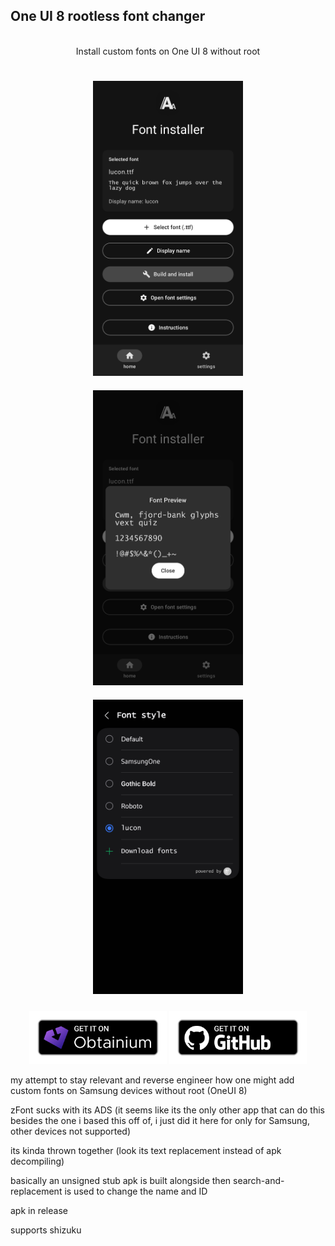 ## One UI 8 rootless font changer

<div align="center">
  <br>
  Install custom fonts on One UI 8 without root
  <h2></h2>
  <img src="fastlane/metadata/android/en-US/images/phoneScreenshots/01.png" 
       style="width: 240px; max-width: 100%; height: auto; margin: 10px;" alt="">
  <img src="fastlane/metadata/android/en-US/images/phoneScreenshots/02.png" 
       style="width: 240px; max-width: 100%; height: auto; margin: 10px;" alt="">
  <img src="fastlane/metadata/android/en-US/images/phoneScreenshots/03.png" 
       style="width: 240px; max-width: 100%; height: auto; margin: 10px;" alt="">
  <p>
<p align="center">
  <a href="http://apps.obtainium.imranr.dev/redirect.html?r=obtainium://add/https://github.com/jeeneo/fonts"><img src="fastlane/githubassets/obtanium.png" width="220" alt="Obtanium"></a>
  <a href="https://github.com/jeeneo/fonts/releases/latest"><img src="fastlane/githubassets/badge_github.png" width="220" alt="Get it on GitHub"></a>
</p>
  </p>
</div>

my attempt to stay relevant and reverse engineer how one might add custom fonts on Samsung devices without root (OneUI 8)

zFont sucks with its ADS (it seems like its the only other app that can do this besides the one i based this off of, i just did it here for only for Samsung, other devices not supported)

its kinda thrown together (look its text replacement instead of apk decompiling)

basically an unsigned stub apk is built alongside then search-and-replacement is used to change the name and ID

apk in release

supports shizuku